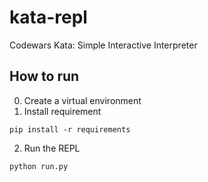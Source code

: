 # kata-repl
Codewars Kata: Simple Interactive Interpreter


## How to run
0. Create a virtual environment
1. Install requirement
```
pip install -r requirements
```
2. Run the REPL
```
python run.py
```
